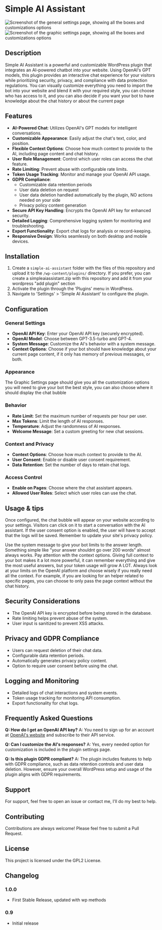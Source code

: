 # Simple AI Assistant
![Screenshot of the general settings page, showing all the boxes and customizations options ](/assets/images/generalsettings.png)
![Screenshot of the graphic settings page, showing all the boxes and customizations options ](/assets/images/graphicsettings.png)
## Description

Simple AI Assistant is a powerful and customizable WordPress plugin that integrates an AI-powered chatbot into your website. Using OpenAI's GPT models, this plugin provides an interactive chat experience for your visitors while prioritizing security, privacy, and compliance with data protection regulations.
You can visually customize everything you need to import the bot into your website and blend it with your required style, you can choose who has access to it, and you can also decide if you want your bot to have knowledge about the chat history or about the current page
## Features

- **AI-Powered Chat**: Utilizes OpenAI's GPT models for intelligent conversations.
- **Customizable Appearance**: Easily adjust the chat's text, color, and position.
- **Flexible Context Options**: Choose how much context to provide to the AI, including page content and chat history.
- **User Role Management**: Control which user roles can access the chat feature.
- **Rate Limiting**: Prevent abuse with configurable rate limits.
- **Token Usage Tracking**: Monitor and manage your OpenAI API usage.
- **GDPR Compliance**: 
  - Customizable data retention periods
  - User data deletion on request
  - User data deletion handled automatically by the plugin, NO actions needed on your side
  - Privacy policy content generation
- **Secure API Key Handling**: Encrypts the OpenAI API key for enhanced security.
- **Detailed Logging**: Comprehensive logging system for monitoring and troubleshooting.
- **Export Functionality**: Export chat logs for analysis or record-keeping.
- **Responsive Design**: Works seamlessly on both desktop and mobile devices.

## Installation

1. Create a `simple-ai-assistant` folder with the files of this repository and upload it to the `/wp-content/plugins/` directory.
   If you prefer, you can create a simpleaiassistant.zip with this repository and add it from your wordpress "add plugin" section
2. Activate the plugin through the 'Plugins' menu in WordPress.
3. Navigate to 'Settings' > 'Simple AI Assistant' to configure the plugin.

## Configuration

### General Settings

- **OpenAI API Key**: Enter your OpenAI API key (securely encrypted).
- **OpenAI Model**: Choose between GPT-3.5-turbo and GPT-4.
- **System Message**: Customize the AI's behavior with a system message.
- **Context Options**: Choose if your bot should have knowledge about your current page content, if it only has memory of previous messages, or both.

### Appearance

The Graphic Settings page should give you all the customization options you will need to give your bot the best style, you can also choose where it should display the chat bubble

### Behavior

- **Rate Limit**: Set the maximum number of requests per hour per user.
- **Max Tokens**: Limit the length of AI responses.
- **Temperature**: Adjust the randomness of AI responses.
- **Welcome Message**: Set a custom greeting for new chat sessions.

### Context and Privacy

- **Context Options**: Choose how much context to provide to the AI.
- **User Consent**: Enable or disable user consent requirement.
- **Data Retention**: Set the number of days to retain chat logs.

### Access Control

- **Enable on Pages**: Choose where the chat assistant appears.
- **Allowed User Roles**: Select which user roles can use the chat.

## Usage & tips

Once configured, the chat bubble will appear on your website according to your settings. Visitors can click on it to start a conversation with the AI assistant.
If the user consent option is enabled, the user will have to accept that the logs will be saved. Remember to update your site's privacy policy.

Use the system message to give your bot limits to the answer length. Something simple like "your answer shouldnt go over 200 words" almost always works. 
Pay attention with the context options. Giving full context to your bot makes it a lot more powerful, it can remember everything and give the most useful answers, but your token usage will grow A LOT.
Always look at your limits on the OpenAI platform and choose wisely if you really need all the context. 
For example, if you are looking for an helper related to specific pages, you can choose to only pass the page context without the chat history.


## Security Considerations

- The OpenAI API key is encrypted before being stored in the database.
- Rate limiting helps prevent abuse of the system.
- User input is sanitized to prevent XSS attacks.

## Privacy and GDPR Compliance

- Users can request deletion of their chat data.
- Configurable data retention periods.
- Automatically generates privacy policy content.
- Option to require user consent before using the chat.

## Logging and Monitoring

- Detailed logs of chat interactions and system events.
- Token usage tracking for monitoring API consumption.
- Export functionality for chat logs.

## Frequently Asked Questions

**Q: How do I get an OpenAI API key?**
A: You need to sign up for an account at [OpenAI's website](https://openai.com) and subscribe to their API service.

**Q: Can I customize the AI's responses?**
A: Yes, every needed option for customization is included in the plugin settings page.

**Q: Is this plugin GDPR compliant?**
A: The plugin includes features to help with GDPR compliance, such as data retention controls and user data deletion. However, ensure your overall WordPress setup and usage of the plugin aligns with GDPR requirements.

## Support

For support, feel free to open an issue or contact me, I'll do my best to help.

## Contributing

Contributions are always welcome! Please feel free to submit a Pull Request.

## License

This project is licensed under the GPL2 License.

## Changelog


### 1.0.0
- First Stable Release, updated with wp methods
### 0.9
- Initial release

